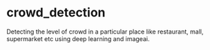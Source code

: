 # crowd_detection
Detecting the level of crowd in a particular place like restaurant, mall, supermarket etc using deep learning and imageai.
